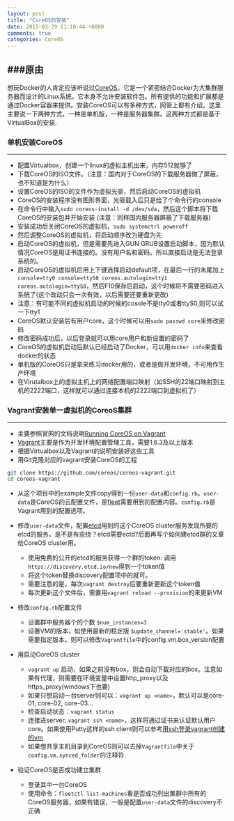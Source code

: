 ```yaml
---
layout: post
title: "CoreOS的安装"
date: 2015-03-29 11:10:44 +0800
comments: true
categories: CoreOS
---
```


###原由
---
想玩Docker的人肯定应该听说过[CoreOS](https://coreos.com)。它是一个紧密结合Docker为大集群服务器而设计的Linux系统。它本身不允许安装软件包。所有提供的功能和扩展都是通过Docker容器来提供。安装CoreOS可以有多种方式，网管上都有介绍。这里主要说一下两种方式，一种是单机版，一种是服务器集群。这两种方式都是基于VirtualBox的安装.


### 单机安装CoreOS
---

- 配置Virtualbox，创建一个linux的虚拟主机出来，内存512就够了
- 下载CoreOS的ISO文件。（注意：国内对于CoreOS的下载服务器做了屏蔽，也不知道是为什么）
- 设置CoreOS的ISO的文件作为虚拟光驱，然后启动CoreOS的虚拟机
- CoreOS的安装程序没有图形界面，光驱载入后只是给了个命令行的console
- 在命令行中输入`sudo coreos-install -d /dev/sda`，然后这个脚本将下载CoreOS的安装包并开始安装 (注意：同样国内服务器屏蔽了下载服务器)
- 安装成功后关闭CoreOS的虚拟机，`sudo systemctrl poweroff`
- 然后调整CoreOS的虚拟机，将启动顺序改为硬盘为先
- 启动CoreOS的虚拟机，但是需要先进入GUN GRUB设置启动脚本，因为默认情况CoreOS是用证书连接的。没有用户名和密码。所以直接启动是无法登录系统的。
- 启动CoreOS的虚拟机后用上下键选择启动default项，在最后一行的末尾加上`console=tty0 console=ttyS0 coreos.autologin=tty1 coreos.autologin=ttyS0`，然后F10保存后启动，这个时候将不需要密码进入系统了(这个改动只会一次有效，以后需要还要重新更改)
- 注意：有可能不同的虚拟机启动的时候的cosole不是tty0或者ttyS0,则可以试一下tty1
- CoreOS默认安装后有用户core，这个时候可以用`sudo passwd core`来修改密码
- 修改密码成功后，以后登录就可以用core用户和新设置的密码了
- CoreOS的虚拟机启动后默认已经启动了Docker，可以用`docker info`来查看docker的状态
- 单机版的CoreOS只是拿来练习docker用的，或者是做开发环境，不可用作生产环境
- 在Virutalbox上的虚拟主机上的网络配置端口映射（如SSH的22端口映射到主机的2222端口，这样就可以通过连接本机的2222端口到虚拟机了）

### Vagrant安装单一虚拟机的CoreoS集群
---

- 主要参照官网的文档说明[Running CoreOS on Vagrant](https://coreos.com/docs/running-coreos/platforms/vagrant/)
- [Vagrant](https://coreos.com/docs/running-coreos/platforms/vagrant/)主要是作为开发环境配置管理工具，需要1.6.3及以上版本
- 根据Virtualbox以及Vagrant的说明安装好这些工具
- 用Git克隆对应的vagrant安装CoreOS的工程

``` sh
git clone https://github.com/coreos/coreos-vagrant.git
cd coreos-vagrant
```
- 从这个项目中的example文件copy得到一份`user-data`和`config.rb`。`user-data`是CoreOS的云配置文件，是[fleet](https://github.com/coreos/fleet)需要用到的配置内容。`config.rb`是Vagrant用到的配置选项。
- 修改`user-data`文件，配置[etcd](https://github.com/coreos/fleet)用到的这个CoreOS cluster服务发现所要的etcd的服务。是不是有些绕？etcd需要ectd?后面再写个如何建etcd群的文章给CoreOS cluster用。

   - 使用免费的公开的etcd的服务获得一个群的token: 调用`https://discovery.etcd.io/new`得到一个token值
   - 将这个token替换discovery配置项中的<token>就可。
   - 需要注意的是，每次`vagrant destroy`后要重新更新这个token值
   - 每次更新这个文件后，需要用`vagrant reload --provision`的来更新VM

- 修改`config.rb`配置文件

   - 设置群中服务器个的个数 `$num_instances=3`
   - 设置VM的版本，如使用最新的稳定版 `$update_channel='stable'`。如果需要指定版本，则可以修改`Vagrantfile`中的config.vm.box_version配置

- 用启动CoreOS cluster

   - `vagrant up` 启动，如果之前没有box，则会自动下载对应的box。注意如果有代理，则需要在环境变量中设置http_proxy以及https_proxy(windows下也要) 
   - 如果只想启动一台server则可以：`vagrant up <name>`，默认<name>可以是core-01, core-02, core-03...
   - 检查启动状态：`vagrant status`
   - 连接进server: `vagrant ssh <name>`，这样将通过证书来认证默认用户core。如果使用Putty这样的ssh client则可以参考[用ssh登录vagrant创建的vm](https://github.com/Varying-Vagrant-Vagrants/VVV/wiki/Connect-to-Your-Vagrant-Virtual-Machine-with-PuTTY)
   - 如果想共享主机目录到CoreOS则可以去掉`Vagrantfile`中关于`config.vm.synced_folder`的注释符

- 验证CoreOS是否成功建立集群

   - 登录其中一台CoreOS
   - 使用命令：`fleetctl list-machines`看是否成功列出集群中所有的CoreOS服务器，如果有错误，一般是配置`user-data`文件的discovery不正确

